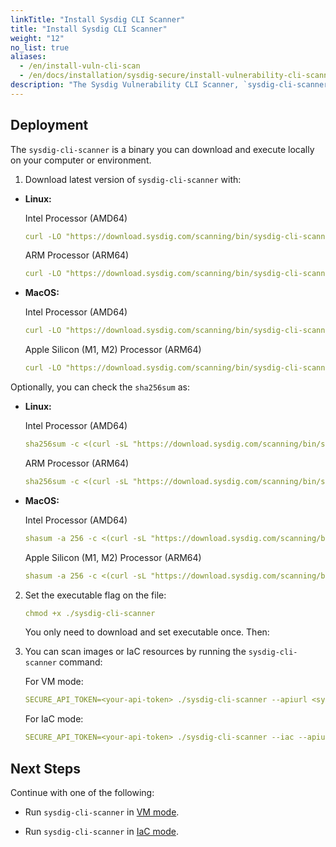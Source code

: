 ```yaml
---
linkTitle: "Install Sysdig CLI Scanner"
title: "Install Sysdig CLI Scanner"
weight: "12"
no_list: true
aliases:
  - /en/install-vuln-cli-scan
  - /en/docs/installation/sysdig-secure/install-vulnerability-cli-scanner/
description: "The Sysdig Vulnerability CLI Scanner, `sysdig-cli-scanner`, is a versatile tool designed to manually scan container images and directories, whether they are located locally or remotely. Depending on your specific use case, you have the flexibility to execute `sysdig-cli-scanner` in Vulnerability Management (VM) mode for image scanning or Infrastructure as Code (IaC) mode for scanning directories " 
---
```


## Deployment

The `sysdig-cli-scanner` is a binary  you can download and execute locally on your computer or environment. 

1. Download latest version of `sysdig-cli-scanner` with:

* **Linux:**

  Intel Processor (AMD64)

  ```yaml
  curl -LO "https://download.sysdig.com/scanning/bin/sysdig-cli-scanner/$(curl -L -s https://download.sysdig.com/scanning/sysdig-cli-scanner/latest_version.txt)/linux/amd64/sysdig-cli-scanner"
  ```

  ARM Processor (ARM64)

  ```yaml
  curl -LO "https://download.sysdig.com/scanning/bin/sysdig-cli-scanner/$(curl -L -s https://download.sysdig.com/scanning/sysdig-cli-scanner/latest_version.txt)/linux/arm64/sysdig-cli-scanner"
  ```

* **MacOS:**

  Intel Processor (AMD64)

  ```yaml
  curl -LO "https://download.sysdig.com/scanning/bin/sysdig-cli-scanner/$(curl -L -s https://download.sysdig.com/scanning/sysdig-cli-scanner/latest_version.txt)/darwin/amd64/sysdig-cli-scanner"
  ```

  Apple Silicon (M1, M2) Processor (ARM64)

  ```yaml
  curl -LO "https://download.sysdig.com/scanning/bin/sysdig-cli-scanner/$(curl -L -s https://download.sysdig.com/scanning/sysdig-cli-scanner/latest_version.txt)/darwin/arm64/sysdig-cli-scanner"
  ```

Optionally, you can check the `sha256sum` as:

* **Linux:**

  Intel Processor (AMD64)

  ```yaml
  sha256sum -c <(curl -sL "https://download.sysdig.com/scanning/bin/sysdig-cli-scanner/$(curl -L -s https://download.sysdig.com/scanning/sysdig-cli-scanner/latest_version.txt)/linux/amd64/sysdig-cli-scanner.sha256")
  ```

  ARM Processor (ARM64)

  ```yaml
  sha256sum -c <(curl -sL "https://download.sysdig.com/scanning/bin/sysdig-cli-scanner/$(curl -L -s https://download.sysdig.com/scanning/sysdig-cli-scanner/latest_version.txt)/linux/arm64/sysdig-cli-scanner.sha256")
  ```

* **MacOS:**

  Intel Processor (AMD64)

  ```yaml
  shasum -a 256 -c <(curl -sL "https://download.sysdig.com/scanning/bin/sysdig-cli-scanner/$(curl -L -s https://download.sysdig.com/scanning/sysdig-cli-scanner/latest_version.txt)/darwin/amd64/sysdig-cli-scanner.sha256")
  ```

  Apple Silicon (M1, M2) Processor (ARM64)

  ```yaml
  shasum -a 256 -c <(curl -sL "https://download.sysdig.com/scanning/bin/sysdig-cli-scanner/$(curl -L -s https://download.sysdig.com/scanning/sysdig-cli-scanner/latest_version.txt)/darwin/arm64/sysdig-cli-scanner.sha256")
  ```

2. Set the executable flag on the file:

   ```yaml
   chmod +x ./sysdig-cli-scanner
   ```

   You only need to download and set executable once. Then:

3. You can scan images or IaC resources by running the `sysdig-cli-scanner` command:

   For VM mode:

   ```yaml
   SECURE_API_TOKEN=<your-api-token> ./sysdig-cli-scanner --apiurl <sysdig-api-url> <image-name>
   ```
   For IaC mode:

      ```yaml
   SECURE_API_TOKEN=<your-api-token> ./sysdig-cli-scanner --iac --apiurl <sysdig-api-url> <PathsToScan>
   ```
   

## Next Steps

Continue with one of the following:

- Run `sysdig-cli-scanner` in [VM mode](/en/cli-scan-images).

- Run `sysdig-cli-scanner` in [IaC mode](/en/cli-scan-directories).

  
